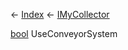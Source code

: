 ← [Index](Api-Index) ← [IMyCollector](Sandbox.ModAPI.Ingame.IMyCollector)

[bool](System.Boolean) UseConveyorSystem
